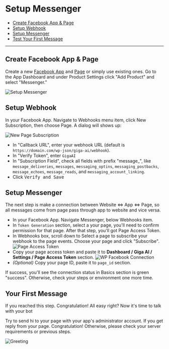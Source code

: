 # Setup Messenger
- [Create Facebook App & Page](#create-facebook-app-and-page)
- [Setup Webhook](#setup-webhook)
- [Setup Messenger](#setup-messenger)
- [Test Your First Message](#test-your-first-message)

***

<a name="create-facebook-app-and-page"></a>
## Create Facebook App & Page
Create a new [Facebook App](https://developers.facebook.com/quickstarts/?platform=web) and [Page](https://www.facebook.com/pages/create) or simply use existing ones. Go to the App Dashboard and under Product Settings click "Add Product" and select "Messenger."

![Setup Messenger](https://scontent-hkg3-1.xx.fbcdn.net/t39.2178-6/12995587_195576307494663_824949235_n.png)
<a name="setup-webhook"></a>
## Setup Webhook

In your Facebook App. Navigate to Webhooks menu item, click New Subscription, then choose Page. A dialog will shows up:
	
![New Page Subscription](/images/new-page-submission.gif)

- In "Callback URL", enter your webhook URL (default is `https://domain.com/wp-json/giga-ai/webhook`).
- In "Verify Token", enter `GigaAI`
- In "Subscription Field", check all fields with prefix "message_", like `message_deliveries`, `messages`, `messaging_optins`, `messaging_postbacks`, `message_echoes`, `message_reads`, and `messaging_account_linking`.
- Click <kbd>Verify and Save</kbd>

<a name="setup-messenger"></a>
## Setup Messenger

The next step is make a connection between Website <=> App <=> Page, so all messages come from page pass through app to website and vice versa.

- In your Facebook App. Navigate Messenger, below Webhooks item.
- In `Token Generation` section, select a your page, you'll need to confirm permission for that page. After that step, you'll got Page Access Token.
- In Webhooks box, scroll down to Select a page to subscribe your webhook to the page events. Choose your page and click "Subscribe".
![Page Access Token](/images/token-generation.gif)
- Copy your page access token and paste it to **Dashboard / Giga AI / Settings / Page Access Token** section.
![WP Facebook Connection](/images/connect-wordpress-to-facebook.gif)
- *(Optional)* Copy your page ID, paste it to `page_id` section.

If success, you'll see the connection status in Basics section is green "success". Otherwise, check your steps or environment one more time.

<a name="test-your-first-message"></a>
## Your First Message

If you reached this step. Congratulation! All easy right? Now it's time to talk with your bot

Try to send hi to your page with your app's administrator account. If you get reply from your page. Congratulation! Otherwise, please check your server requirements or previous steps.

![Greeting](/images/greeting.jpg)